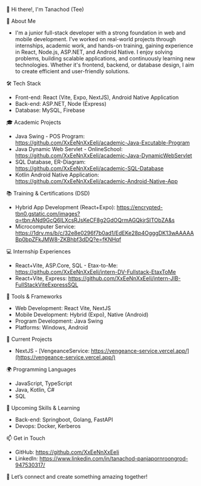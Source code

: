 👋 Hi there!, I'm Tanachod (Tee) 

🌟 About Me 
- I'm a junior full-stack developer with a strong foundation in web and mobile development. I’ve worked on real-world projects through internships, 
academic work, and hands-on training, gaining experience in React, Node.js, ASP.NET, and Android Native.
I enjoy solving problems, building scalable applications, and continuously learning new technologies. 
Whether it's frontend, backend, or database design, I aim to create efficient and user-friendly solutions.

🛠️ Tech Stack 
- Front-end: React (Vite, Expo, NextJS), Android Native Application
- Back-end: ASP.NET, Node (Express)
- Database: MySQL, Firebase

🎓 Academic Projects
- Java Swing - POS Program: https://github.com/XxEeNnXxEeIi/academic-Java-Excutable-Program
- Java Dynamic Web Servlet - OnlineSchool: https://github.com/XxEeNnXxEeIi/academic-Java-DynamicWebServlet
- SQL Database, ER-Diagram: https://github.com/XxEeNnXxEeIi/academic-SQL-Database
- Kotlin Android Native Application: https://github.com/XxEeNnXxEeIi/academic-Android-Native-App

📚 Training & Certifications (DSD)
- Hybrid App Development (React+Expo): https://encrypted-tbn0.gstatic.com/images?q=tbn:ANd9GcQ6ILXcsRJsKeCF8g2GdOQrmAGQkjrSITObZA&s
- Microcomputer Service: https://1drv.ms/b/c/32e8e0296f7b0ad1/EdEKe28p4OgggDK13wAAAAABp0bpZFkJMW8-ZKBhbf3dDQ?e=fKNHqf

💻 Internship Experiences
- React+Vite, ASP.Core, SQL - Etax-to-Me: https://github.com/XxEeNnXxEeIi/intern-DV-Fullstack-EtaxToMe
- React+Vite, Express:  https://github.com/XxEeNnXxEeIi/intern-JIB-FullStackViteExpressSQL

🚀 Tools & Frameworks
- Web Development: React Vite, NextJS
- Mobile Development: Hybrid (Expo), Native (Android)
- Program Development: Java Swing
- Platforms: Windows, Android

🔭 Current Projects
- NextJS - [VengeanceService: https://vengeance-service.vercel.app/](https://vengeance-service.vercel.app/)

🌍 Programming Languages
- JavaScript, TypeScript
- Java, Kotlin, C#
- SQL

💼 Upcoming Skills & Learning
- Back-end: Springboot, Golang, FastAPI
- Devops: Docker, Kerberos

📫 Get in Touch 
- GitHub: https://github.com/XxEeNnXxEeIi
- LinkedIn: https://www.linkedin.com/in/tanachod-panjapornroongrod-947530317/

👋 Let’s connect and create something amazing together! 
